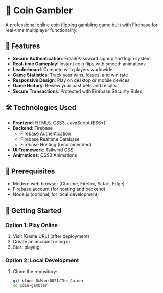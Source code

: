 # 🎰 Coin Gambler

A professional online coin flipping gambling game built with Firebase for real-time multiplayer functionality.

## 🚀 Features

- **Secure Authentication**: Email/Password signup and login system
- **Real-time Gameplay**: Instant coin flips with smooth animations
- **Leaderboard**: Compete with players worldwide
- **Game Statistics**: Track your wins, losses, and win rate
- **Responsive Design**: Play on desktop or mobile devices
- **Game History**: Review your past bets and results
- **Secure Transactions**: Protected with Firebase Security Rules

## 🛠️ Technologies Used

- **Frontend**: HTML5, CSS3, JavaScript (ES6+)
- **Backend**: Firebase
  - Firebase Authentication
  - Firebase Realtime Database
  - Firebase Hosting (recommended)
- **UI Framework**: Tailwind CSS
- **Animations**: CSS3 Animations

## 📝 Prerequisites

- Modern web browser (Chrome, Firefox, Safari, Edge)
- Firebase account (for hosting and backend)
- Node.js (optional, for local development)

## 🚀 Getting Started

### Option 1: Play Online
1. Visit [Game URL] (after deployment)
2. Create an account or log in
3. Start playing!

### Option 2: Local Development
1. Clone the repository:
   ```bash
   git clone DsMans0021/The_Coiner
   cd coin-gambler
